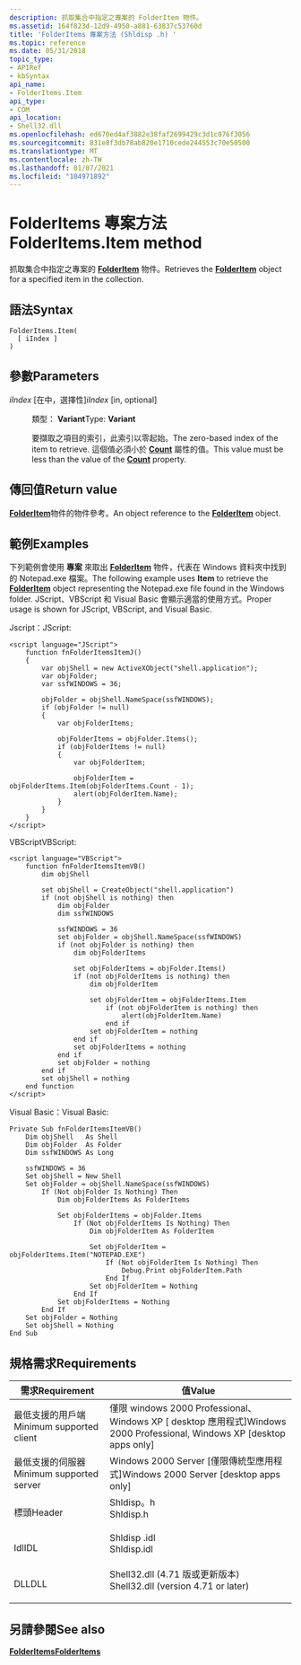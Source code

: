 ```yaml
---
description: 抓取集合中指定之專案的 FolderItem 物件。
ms.assetid: 164f823d-12d9-4950-a881-63837c53760d
title: 'FolderItems 專案方法 (Shldisp .h) '
ms.topic: reference
ms.date: 05/31/2018
topic_type:
- APIRef
- kbSyntax
api_name:
- FolderItems.Item
api_type:
- COM
api_location:
- Shell32.dll
ms.openlocfilehash: ed670ed4af3882e38faf2699429c3d1c076f3056
ms.sourcegitcommit: 831e8f3db78ab820e1710cede244553c70e50500
ms.translationtype: MT
ms.contentlocale: zh-TW
ms.lasthandoff: 01/07/2021
ms.locfileid: "104971892"
---
```

# <a name="folderitemsitem-method"></a><span data-ttu-id="6df97-103">FolderItems 專案方法</span><span class="sxs-lookup"><span data-stu-id="6df97-103">FolderItems.Item method</span></span>

<span data-ttu-id="6df97-104">抓取集合中指定之專案的 [**FolderItem**](folderitem.md) 物件。</span><span class="sxs-lookup"><span data-stu-id="6df97-104">Retrieves the [**FolderItem**](folderitem.md) object for a specified item in the collection.</span></span>

## <a name="syntax"></a><span data-ttu-id="6df97-105">語法</span><span class="sxs-lookup"><span data-stu-id="6df97-105">Syntax</span></span>


```JScript
FolderItems.Item(
  [ iIndex ]
)
```



## <a name="parameters"></a><span data-ttu-id="6df97-106">參數</span><span class="sxs-lookup"><span data-stu-id="6df97-106">Parameters</span></span>

<dl> <dt>

<span data-ttu-id="6df97-107">*iIndex* \[在中，選擇性\]</span><span class="sxs-lookup"><span data-stu-id="6df97-107">*iIndex* \[in, optional\]</span></span>
</dt> <dd>

<span data-ttu-id="6df97-108">類型： **Variant**</span><span class="sxs-lookup"><span data-stu-id="6df97-108">Type: **Variant**</span></span>

<span data-ttu-id="6df97-109">要擷取之項目的索引，此索引以零起始。</span><span class="sxs-lookup"><span data-stu-id="6df97-109">The zero-based index of the item to retrieve.</span></span> <span data-ttu-id="6df97-110">這個值必須小於 [**Count**](folderitems-count.md) 屬性的值。</span><span class="sxs-lookup"><span data-stu-id="6df97-110">This value must be less than the value of the [**Count**](folderitems-count.md) property.</span></span>

</dd> </dl>

## <a name="return-value"></a><span data-ttu-id="6df97-111">傳回值</span><span class="sxs-lookup"><span data-stu-id="6df97-111">Return value</span></span>

<span data-ttu-id="6df97-112">[**FolderItem**](folderitem.md)物件的物件參考。</span><span class="sxs-lookup"><span data-stu-id="6df97-112">An object reference to the [**FolderItem**](folderitem.md) object.</span></span>

## <a name="examples"></a><span data-ttu-id="6df97-113">範例</span><span class="sxs-lookup"><span data-stu-id="6df97-113">Examples</span></span>

<span data-ttu-id="6df97-114">下列範例會使用 **專案** 來取出 [**FolderItem**](folderitem.md) 物件，代表在 Windows 資料夾中找到的 Notepad.exe 檔案。</span><span class="sxs-lookup"><span data-stu-id="6df97-114">The following example uses **Item** to retrieve the [**FolderItem**](folderitem.md) object representing the Notepad.exe file found in the Windows folder.</span></span> <span data-ttu-id="6df97-115">JScript、VBScript 和 Visual Basic 會顯示適當的使用方式。</span><span class="sxs-lookup"><span data-stu-id="6df97-115">Proper usage is shown for JScript, VBScript, and Visual Basic.</span></span>

<span data-ttu-id="6df97-116">Jscript：</span><span class="sxs-lookup"><span data-stu-id="6df97-116">JScript:</span></span>


```JScript
<script language="JScript">
    function fnFolderItemsItemJ()
    {
        var objShell = new ActiveXObject("shell.application");
        var objFolder;
        var ssfWINDOWS = 36;
        
        objFolder = objShell.NameSpace(ssfWINDOWS);
        if (objFolder != null)
        {
            var objFolderItems;
            
            objFolderItems = objFolder.Items();
            if (objFolderItems != null)
            {
                var objFolderItem;
                
                objFolderItem = objFolderItems.Item(objFolderItems.Count - 1);
                alert(objFolderItem.Name);
            }
        }
    }
</script>
```



<span data-ttu-id="6df97-117">VBScript</span><span class="sxs-lookup"><span data-stu-id="6df97-117">VBScript:</span></span>


```VB
<script language="VBScript">
    function fnFolderItemsItemVB()
        dim objShell
        
        set objShell = CreateObject("shell.application")
        if (not objShell is nothing) then
            dim objFolder
            dim ssfWINDOWS
                
            ssfWINDOWS = 36
            set objFolder = objShell.NameSpace(ssfWINDOWS)
            if (not objFolder is nothing) then
                dim objFolderItems
                        
                set objFolderItems = objFolder.Items()
                if (not objFolderItems is nothing) then
                    dim objFolderItem
                    
                    set objFolderItem = objFolderItems.Item
                        if (not objFolderItem is nothing) then
                            alert(objFolderItem.Name)
                        end if
                    set objFolderItem = nothing
                end if
                set objFolderItems = nothing
            end if
            set objFolder = nothing
        end if
        set objShell = nothing
    end function
</script>
```



<span data-ttu-id="6df97-118">Visual Basic：</span><span class="sxs-lookup"><span data-stu-id="6df97-118">Visual Basic:</span></span>


```VB
Private Sub fnFolderItemsItemVB()
    Dim objShell   As Shell
    Dim objFolder  As Folder
    Dim ssfWINDOWS As Long
    
    ssfWINDOWS = 36
    Set objShell = New Shell
    Set objFolder = objShell.NameSpace(ssfWINDOWS)
        If (Not objFolder Is Nothing) Then
            Dim objFolderItems As FolderItems
            
            Set objFolderItems = objFolder.Items
                If (Not objFolderItems Is Nothing) Then
                    Dim objFolderItem As FolderItem
                    
                    Set objFolderItem = objFolderItems.Item("NOTEPAD.EXE")
                        If (Not objFolderItem Is Nothing) Then
                            Debug.Print objFolderItem.Path
                        End If
                    Set objFolderItem = Nothing
                End If
            Set objFolderItems = Nothing
        End If
    Set objFolder = Nothing
    Set objShell = Nothing
End Sub
```



## <a name="requirements"></a><span data-ttu-id="6df97-119">規格需求</span><span class="sxs-lookup"><span data-stu-id="6df97-119">Requirements</span></span>



| <span data-ttu-id="6df97-120">需求</span><span class="sxs-lookup"><span data-stu-id="6df97-120">Requirement</span></span> | <span data-ttu-id="6df97-121">值</span><span class="sxs-lookup"><span data-stu-id="6df97-121">Value</span></span> |
|-------------------------------------|----------------------------------------------------------------------------------------------------------------|
| <span data-ttu-id="6df97-122">最低支援的用戶端</span><span class="sxs-lookup"><span data-stu-id="6df97-122">Minimum supported client</span></span><br/> | <span data-ttu-id="6df97-123">僅限 windows 2000 Professional、Windows XP \[ desktop 應用程式\]</span><span class="sxs-lookup"><span data-stu-id="6df97-123">Windows 2000 Professional, Windows XP \[desktop apps only\]</span></span><br/>                                         |
| <span data-ttu-id="6df97-124">最低支援的伺服器</span><span class="sxs-lookup"><span data-stu-id="6df97-124">Minimum supported server</span></span><br/> | <span data-ttu-id="6df97-125">Windows 2000 Server \[僅限傳統型應用程式\]</span><span class="sxs-lookup"><span data-stu-id="6df97-125">Windows 2000 Server \[desktop apps only\]</span></span><br/>                                                           |
| <span data-ttu-id="6df97-126">標頭</span><span class="sxs-lookup"><span data-stu-id="6df97-126">Header</span></span><br/>                   | <dl> <span data-ttu-id="6df97-127"><dt>Shldisp。h</dt></span><span class="sxs-lookup"><span data-stu-id="6df97-127"><dt>Shldisp.h</dt></span></span> </dl>                           |
| <span data-ttu-id="6df97-128">Idl</span><span class="sxs-lookup"><span data-stu-id="6df97-128">IDL</span></span><br/>                      | <dl> <span data-ttu-id="6df97-129"><dt>Shldisp .idl</dt></span><span class="sxs-lookup"><span data-stu-id="6df97-129"><dt>Shldisp.idl</dt></span></span> </dl>                         |
| <span data-ttu-id="6df97-130">DLL</span><span class="sxs-lookup"><span data-stu-id="6df97-130">DLL</span></span><br/>                      | <dl> <span data-ttu-id="6df97-131"><dt>Shell32.dll (4.71 版或更新版本) </dt></span><span class="sxs-lookup"><span data-stu-id="6df97-131"><dt>Shell32.dll (version 4.71 or later)</dt></span></span> </dl> |



## <a name="see-also"></a><span data-ttu-id="6df97-132">另請參閱</span><span class="sxs-lookup"><span data-stu-id="6df97-132">See also</span></span>

<dl> <dt>

[<span data-ttu-id="6df97-133">**FolderItems**</span><span class="sxs-lookup"><span data-stu-id="6df97-133">**FolderItems**</span></span>](folderitems.md)
</dt> </dl>

 

 




